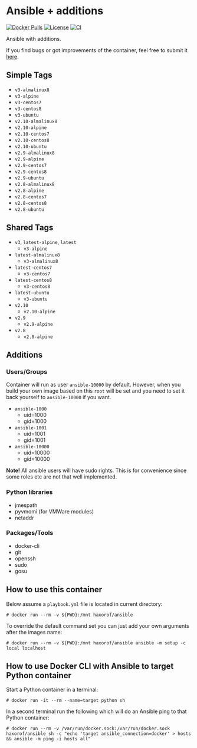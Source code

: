 # Ansible + additions

[![Docker Pulls](https://img.shields.io/docker/pulls/haxorof/ansible)](https://hub.docker.com/r/haxorof/ansible/)
[![License](https://img.shields.io/github/license/haxorof/docker-ansible)](https://hub.docker.com/r/haxorof/ansible/)
[![CI](https://github.com/haxorof/docker-ansible/workflows/CI/badge.svg)](https://github.com/haxorof/docker-ansible/actions?query=workflow%3ACI)

Ansible with additions.

If you find bugs or got improvements of the container, feel free to submit it [here](https://github.com/haxorof/docker-ansible/issues).

## Simple Tags

- `v3-almalinux8`
- `v3-alpine`
- `v3-centos7`
- `v3-centos8`
- `v3-ubuntu`
- `v2.10-almalinux8`
- `v2.10-alpine`
- `v2.10-centos7`
- `v2.10-centos8`
- `v2.10-ubuntu`
- `v2.9-almalinux8`
- `v2.9-alpine`
- `v2.9-centos7`
- `v2.9-centos8`
- `v2.9-ubuntu`
- `v2.8-almalinux8`
- `v2.8-alpine`
- `v2.8-centos7`
- `v2.8-centos8`
- `v2.8-ubuntu`

## Shared Tags

- `v3`, `latest-alpine`, `latest`
  - `v3-alpine`
- `latest-almalinux8`
  - `v3-almalinux8`
- `latest-centos7`
  - `v3-centos7`
- `latest-centos8`
  - `v3-centos8`
- `latest-ubuntu`
  - `v3-ubuntu`
- `v2.10`
  - `v2.10-alpine`
- `v2.9`
  - `v2.9-alpine`
- `v2.8`
  - `v2.8-alpine`

## Additions

### Users/Groups

Container will run as user `ansible-10000` by default. However, when you build your own image based on this `root` will be set and you need to set it back yourself to `ansible-10000` if you want.

- `ansible-1000`
  - uid=1000
  - gid=1000
- `ansible-1001`
  - uid=1001
  - gid=1001
- `ansible-10000`
  - uid=10000
  - gid=10000

**Note!** All ansible users will have sudo rights. This is for convenience since some roles etc are not that well implemented.

### Python libraries

- jmespath
- pyvmomi (for VMWare modules)
- netaddr

### Packages/Tools

- docker-cli
- git
- openssh
- sudo
- gosu

## How to use this container

Below assume a `playbook.yml` file is located in current directory:

```console
# docker run --rm -v ${PWD}:/mnt haxorof/ansible
```

To override the default command set you can just add your own arguments after the images name:

```console
# docker run --rm -v ${PWD}:/mnt haxorof/ansible ansible -m setup -c local localhost
```

## How to use Docker CLI with Ansible to target Python container

Start a Python container in a terminal:

```console
# docker run -it --rm --name=target python sh
```

In a second terminal run the following which will do an Ansible ping to that Python container:

```console
# docker run --rm -v /var/run/docker.sock:/var/run/docker.sock haxorof/ansible sh -c "echo 'target ansible_connection=docker' > hosts && ansible -m ping -i hosts all"
```
